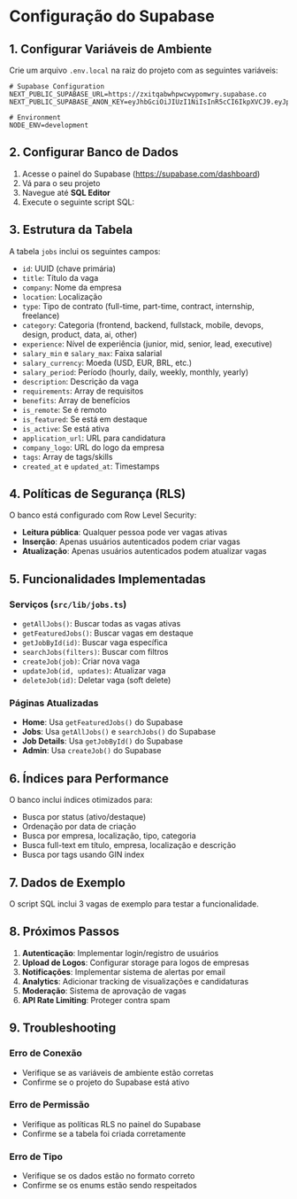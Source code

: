 # Configuração do Supabase

## 1. Configurar Variáveis de Ambiente

Crie um arquivo `.env.local` na raiz do projeto com as seguintes variáveis:

```env
# Supabase Configuration
NEXT_PUBLIC_SUPABASE_URL=https://zxitqabwhpwcwypomwry.supabase.co
NEXT_PUBLIC_SUPABASE_ANON_KEY=eyJhbGciOiJIUzI1NiIsInR5cCI6IkpXVCJ9.eyJpc3MiOiJzdXBhYmFzZSIsInJlZiI6Inp4aXRxYWJ3aHB3Y3lwb213cnd5Iiwicm9sZSI6ImFub24iLCJpYXQiOjE3NTIwMjQwNTMsImV4cCI6MjA2NzYwMDA1M30.swMdEvegAiSWplznume_Envzq63hC6ldjzlzZVOkrxY

# Environment
NODE_ENV=development
```

## 2. Configurar Banco de Dados

1. Acesse o painel do Supabase (https://supabase.com/dashboard)
2. Vá para o seu projeto
3. Navegue até **SQL Editor**
4. Execute o seguinte script SQL:

## 3. Estrutura da Tabela

A tabela `jobs` inclui os seguintes campos:

- `id`: UUID (chave primária)
- `title`: Título da vaga
- `company`: Nome da empresa
- `location`: Localização
- `type`: Tipo de contrato (full-time, part-time, contract, internship, freelance)
- `category`: Categoria (frontend, backend, fullstack, mobile, devops, design, product, data, ai, other)
- `experience`: Nível de experiência (junior, mid, senior, lead, executive)
- `salary_min` e `salary_max`: Faixa salarial
- `salary_currency`: Moeda (USD, EUR, BRL, etc.)
- `salary_period`: Período (hourly, daily, weekly, monthly, yearly)
- `description`: Descrição da vaga
- `requirements`: Array de requisitos
- `benefits`: Array de benefícios
- `is_remote`: Se é remoto
- `is_featured`: Se está em destaque
- `is_active`: Se está ativa
- `application_url`: URL para candidatura
- `company_logo`: URL do logo da empresa
- `tags`: Array de tags/skills
- `created_at` e `updated_at`: Timestamps

## 4. Políticas de Segurança (RLS)

O banco está configurado com Row Level Security:

- **Leitura pública**: Qualquer pessoa pode ver vagas ativas
- **Inserção**: Apenas usuários autenticados podem criar vagas
- **Atualização**: Apenas usuários autenticados podem atualizar vagas

## 5. Funcionalidades Implementadas

### Serviços (`src/lib/jobs.ts`)

- `getAllJobs()`: Buscar todas as vagas ativas
- `getFeaturedJobs()`: Buscar vagas em destaque
- `getJobById(id)`: Buscar vaga específica
- `searchJobs(filters)`: Buscar com filtros
- `createJob(job)`: Criar nova vaga
- `updateJob(id, updates)`: Atualizar vaga
- `deleteJob(id)`: Deletar vaga (soft delete)

### Páginas Atualizadas

- **Home**: Usa `getFeaturedJobs()` do Supabase
- **Jobs**: Usa `getAllJobs()` e `searchJobs()` do Supabase
- **Job Details**: Usa `getJobById()` do Supabase
- **Admin**: Usa `createJob()` do Supabase

## 6. Índices para Performance

O banco inclui índices otimizados para:

- Busca por status (ativo/destaque)
- Ordenação por data de criação
- Busca por empresa, localização, tipo, categoria
- Busca full-text em título, empresa, localização e descrição
- Busca por tags usando GIN index

## 7. Dados de Exemplo

O script SQL inclui 3 vagas de exemplo para testar a funcionalidade.

## 8. Próximos Passos

1. **Autenticação**: Implementar login/registro de usuários
2. **Upload de Logos**: Configurar storage para logos de empresas
3. **Notificações**: Implementar sistema de alertas por email
4. **Analytics**: Adicionar tracking de visualizações e candidaturas
5. **Moderação**: Sistema de aprovação de vagas
6. **API Rate Limiting**: Proteger contra spam

## 9. Troubleshooting

### Erro de Conexão

- Verifique se as variáveis de ambiente estão corretas
- Confirme se o projeto do Supabase está ativo

### Erro de Permissão

- Verifique as políticas RLS no painel do Supabase
- Confirme se a tabela foi criada corretamente

### Erro de Tipo

- Verifique se os dados estão no formato correto
- Confirme se os enums estão sendo respeitados
